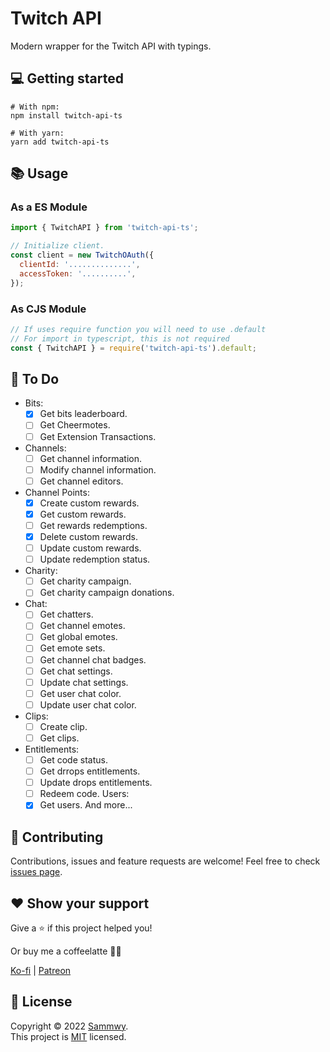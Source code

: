 # Twitch API

Modern wrapper for the Twitch API with typings.

## 💻 Getting started

```shell
# With npm:
npm install twitch-api-ts

# With yarn:
yarn add twitch-api-ts
```

## 📚 Usage

### As a ES Module

```javascript
import { TwitchAPI } from 'twitch-api-ts';

// Initialize client.
const client = new TwitchOAuth({
  clientId: '..............',
  accessToken: '..........',
});
```

### As CJS Module

```javascript
// If uses require function you will need to use .default
// For import in typescript, this is not required
const { TwitchAPI } = require('twitch-api-ts').default;
```

## 📝 To Do

- Bits:
  - [x] Get bits leaderboard.
  - [ ] Get Cheermotes.
  - [ ] Get Extension Transactions.
- Channels:
  - [ ] Get channel information.
  - [ ] Modify channel information.
  - [ ] Get channel editors.
- Channel Points:
  - [x] Create custom rewards.
  - [x] Get custom rewards.
  - [ ] Get rewards redemptions.
  - [x] Delete custom rewards.
  - [ ] Update custom rewards.
  - [ ] Update redemption status.
- Charity:
  - [ ] Get charity campaign.
  - [ ] Get charity campaign donations.
- Chat:
  - [ ] Get chatters.
  - [ ] Get channel emotes.
  - [ ] Get global emotes.
  - [ ] Get emote sets.
  - [ ] Get channel chat badges.
  - [ ] Get chat settings.
  - [ ] Update chat settings.
  - [ ] Get user chat color.
  - [ ] Update user chat color.
- Clips:
  - [ ] Create clip.
  - [ ] Get clips.
- Entitlements:
  - [ ] Get code status.
  - [ ] Get drrops entitlements.
  - [ ] Update drops entitlements.
  - [ ] Redeem code.
Users:
  - [x] Get users.
And more...

## 🤝 Contributing

Contributions, issues and feature requests are welcome!
Feel free to check [issues page](https://github.com/sammwyy/twitch-api/issues).

## ❤️ Show your support

Give a ⭐️ if this project helped you!

Or buy me a coffeelatte 🙌🏾

[Ko-fi](https://ko-fi.com/sammwy) | [Patreon](https://patreon.com/sammwy)

## 📝 License

Copyright © 2022 [Sammwy](https://github.com/sammwyy).  
This project is [MIT](LICENSE) licensed.

